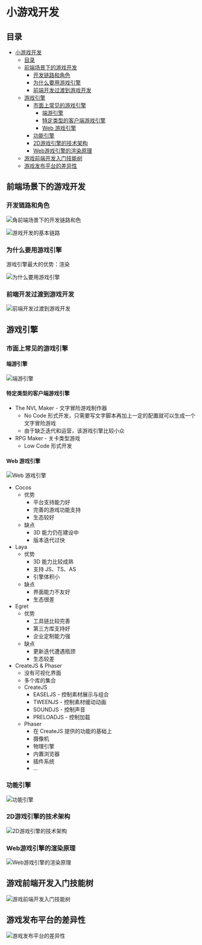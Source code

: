 # 小游戏开发

## 目录

- [小游戏开发](#小游戏开发)
  - [目录](#目录)
  - [前端场景下的游戏开发](#前端场景下的游戏开发)
    - [开发链路和角色](#开发链路和角色)
    - [为什么要用游戏引擎](#为什么要用游戏引擎)
    - [前端开发过渡到游戏开发](#前端开发过渡到游戏开发)
  - [游戏引擎](#游戏引擎)
    - [市面上常见的游戏引擎](#市面上常见的游戏引擎)
      - [端游引擎](#端游引擎)
      - [特定类型的客户端游戏引擎](#特定类型的客户端游戏引擎)
      - [Web 游戏引擎](#web-游戏引擎)
    - [功能引擎](#功能引擎)
    - [2D游戏引擎的技术架构](#2d游戏引擎的技术架构)
    - [Web游戏引擎的渲染原理](#web游戏引擎的渲染原理)
  - [游戏前端开发入门技能树](#游戏前端开发入门技能树)
  - [游戏发布平台的差异性](#游戏发布平台的差异性)

## 前端场景下的游戏开发

### 开发链路和角色

![角前端场景下的开发链路和色](images/01-角前端场景下的开发链路和色.png)

![游戏开发的基本链路](images/02-游戏开发的基本链路.png)

### 为什么要用游戏引擎

游戏引擎最大的优势：渲染

![为什么要用游戏引擎](./images/03-为什么要用游戏引擎.png)

### 前端开发过渡到游戏开发

![前端开发过渡到游戏开发](images/04-前端开发过渡到游戏开发.png)

## 游戏引擎

### 市面上常见的游戏引擎

#### 端游引擎

![端游引擎](images/05-端游引擎.png)

#### 特定类型的客户端游戏引擎

- The NVL Maker - 文字冒险游戏制作器
  - No Code 形式开发，只需要写文字脚本再加上一定的配置就可以生成一个文字冒险游戏
  - 由于缺乏迭代和运营，该游戏引擎比较小众
- RPG Maker - 关卡类型游戏
  - Low Code 形式开发

#### Web 游戏引擎

![Web 游戏引擎](images/06-Web游戏引擎.png)

- Cocos
  - 优势
    - 平台支持能力好
    - 完善的游戏功能支持
    - 生态较好
  - 缺点
    - 3D 能力仍在建设中
    - 版本迭代过快
- Laya
  - 优势
    - 3D 能力比较成熟
    - 支持 JS、TS、AS
    - 引擎体积小
  - 缺点
    - 界面能力不友好
    - 生态很差
- Egret
  - 优势
    - 工具链比较完善
    - 第三方库支持好
    - 企业定制能力强
  - 缺点
    - 更新迭代遭遇瓶颈
    - 生态较差
- CreateJS & Phaser
  - 没有可视化界面
  - 多个库的集合
  - CreateJS
    - EASELJS - 控制素材展示与组合
    - TWEENJS - 控制素材缓动动画
    - SOUNDJS - 控制声音
    - PRELOADJS - 控制加载
  - Phaser
    - 在 CreateJS 提供的功能的基础上
    - 摄像机
    - 物理引擎
    - 内置浏览器
    - 插件系统
    - ...

### 功能引擎

![功能引擎](images/07-功能引擎.png)

### 2D游戏引擎的技术架构

![2D游戏引擎的技术架构](images/08-2D游戏引擎的技术架构.png)

### Web游戏引擎的渲染原理

![Web游戏引擎的渲染原理](images/09-Web游戏引擎的渲染原理.png)

## 游戏前端开发入门技能树

![游戏前端开发入门技能树](images/10-游戏前端开发入门技能树.png)

## 游戏发布平台的差异性

![游戏发布平台的差异性](images/11-游戏发布平台的差异性.png)
